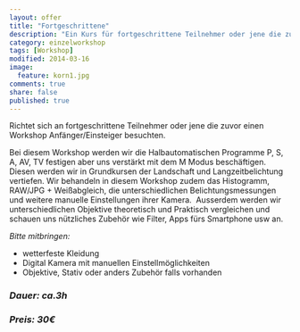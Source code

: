 ```yaml
---
layout: offer
title: "Fortgeschrittene"
description: "Ein Kurs für fortgeschrittene Teilnehmer oder jene die zuvor einen Workshop Anfänger/Einsteiger besucht haben und mehr wissen wollen."
category: einzelworkshop
tags: [Workshop]
modified: 2014-03-16
image:
  feature: korn1.jpg
comments: true
share: false
published: true
---
```


Richtet sich an fortgeschrittene Teilnehmer oder jene die zuvor einen Workshop Anfänger/Einsteiger besuchten. 


Bei diesem Workshop werden wir die Halbautomatischen Programme P, S, A, AV, TV festigen aber uns verstärkt mit dem M Modus beschäftigen.
Diesen werden wir in Grundkursen der Landschaft und Langzeitbelichtung vertiefen. Wir behandeln in diesem Workshop zudem das Histogramm, RAW/JPG + Weißabgleich, die unterschiedlichen Belichtungsmessungen und weitere manuelle Einstellungen ihrer Kamera. 
Ausserdem werden wir unterschiedlichen Objektive theoretisch und Praktisch vergleichen und schauen uns nützliches Zubehör wie Filter, Apps fürs Smartphone usw an.


*Bitte mitbringen:*

* wetterfeste Kleidung
* Digital Kamera mit manuellen Einstellmöglichkeiten
* Objektive, Stativ oder anders Zubehör falls vorhanden


### *Dauer: ca.3h*

### *Preis: 30€*
